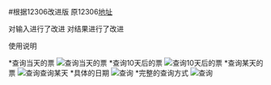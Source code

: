 #根据12306改进版
原12306[地址](http://bbs.feng.com/forum.php?mod=viewthread&tid=9136529)

对输入进行了改进
对结果进行了改进

使用说明

*查询当天的票
![查询当天的票](../screenshot/1.jpg)
*查询10天后的票
![查询10天后的票](../screenshot/0.jpg)
*查询某天的票
![查询查询某天](../screenshot/2.jpg)
*具体的日期
![查询](../screenshot/3.jpg)
*完整的查询方式
![查询](../screenshot/4.jpg)